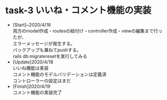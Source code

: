# task-3 いいね・コメント機能の実装  
  
- [Start]~2020/4/18  
	両方のmodel作成・routesの紐付け・controller作成・viewの編集まで行ったが、  
	エラーメッセージが発生する。  
	バックアップも兼ねてpushする。  
	rails db:migrateresetを実行してみる  
- [Update]2020/4/18  
	いいね機能は実装  
	コメント機能のモデルバリデーションは定義済  
	コントローラーの設定はまだ  
- [Finish]2020/4/19  
	コメント機能の実装完了  